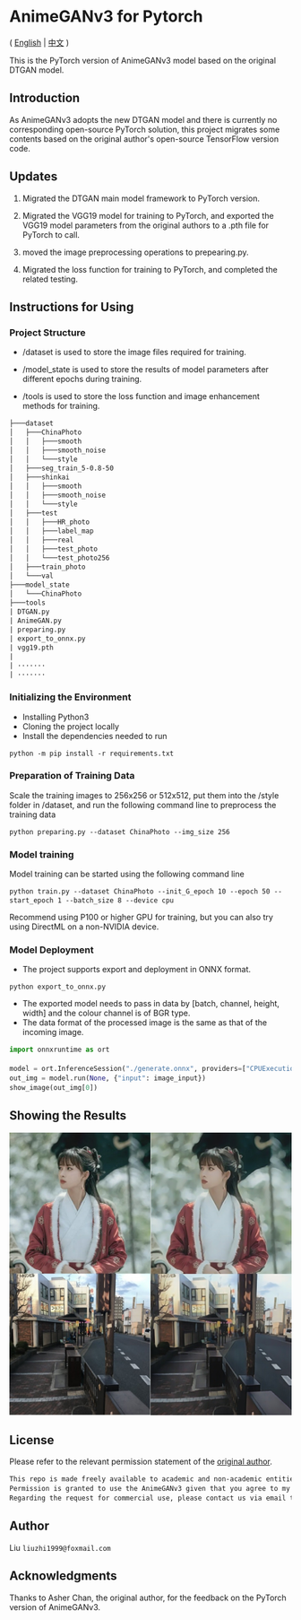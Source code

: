 # AnimeGANv3 for Pytorch

( [English](./README.md)  |  [中文](./Chinese.md) )

This is the PyTorch version of AnimeGANv3 model based on the original DTGAN model.

## Introduction

As AnimeGANv3 adopts the new DTGAN model and there is currently no corresponding open-source PyTorch solution, this project migrates some contents based on the original author's open-source TensorFlow version code.

## Updates

1. Migrated the DTGAN main model framework to PyTorch version.

2. Migrated the VGG19 model for training to PyTorch, and exported the VGG19 model parameters from the original authors to a .pth file for PyTorch to call.

3. moved the image preprocessing operations to prepearing.py.

4. Migrated the loss function for training to PyTorch, and completed the related testing.

## Instructions for Using

### Project Structure

- /dataset is used to store the image files required for training.

- /model_state is used to store the results of model parameters after different epochs during training.

- /tools is used to store the loss function and image enhancement methods for training.

```tree
├───dataset
│   ├───ChinaPhoto
│   │   ├───smooth
│   │   ├───smooth_noise
│   │   └───style
│   ├───seg_train_5-0.8-50
│   ├───shinkai
│   │   ├───smooth
│   │   ├───smooth_noise
│   │   └───style
│   ├───test
│   │   ├───HR_photo
│   │   ├───label_map
│   │   ├───real
│   │   ├───test_photo
│   │   └───test_photo256
│   ├───train_photo
│   └───val
├───model_state
│   └───ChinaPhoto
├───tools
| DTGAN.py
| AnimeGAN.py
| preparing.py
| export_to_onnx.py
| vgg19.pth
| 
| ·······
| ·······
```

### Initializing the Environment

- Installing Python3
- Cloning the project locally
- Install the dependencies needed to run

```shell
python -m pip install -r requirements.txt
```

### Preparation of Training Data

Scale the training images to 256x256 or 512x512, put them into the /style folder in /dataset, and run the following command line to preprocess the training data

```shell
python preparing.py --dataset ChinaPhoto --img_size 256
```

### Model training

Model training can be started using the following command line

```shell
python train.py --dataset ChinaPhoto --init_G_epoch 10 --epoch 50 --start_epoch 1 --batch_size 8 --device cpu
```

Recommend using P100 or higher GPU for training, but you can also try using DirectML on a non-NVIDIA device.

### Model Deployment

- The project supports export and deployment in ONNX format.

```shell
python export_to_onnx.py
```

- The exported model needs to pass in data by [batch, channel, height, width] and the colour channel is of BGR type.
- The data format of the processed image is the same as that of the incoming image.

```python
import onnxruntime as ort

model = ort.InferenceSession("./generate.onnx", providers=["CPUExecutionProvider"])
out_img = model.run(None, {"input": image_input})
show_image(out_img[0])
```

## Showing the Results

![picture](show.jpg)

## License

Please refer to the relevant permission statement of the [original author](https://github.com/TachibanaYoshino/AnimeGANv3).

```md
This repo is made freely available to academic and non-academic entities for non-commercial purposes such as academic research, teaching, scientific publications.  
Permission is granted to use the AnimeGANv3 given that you agree to my license terms.  
Regarding the request for commercial use, please contact us via email to help you obtain the authorization letter.
```

## Author

Liu `liuzhi1999@foxmail.com`

## Acknowledgments

Thanks to Asher Chan, the original author, for the feedback on the PyTorch version of AnimeGANv3.

